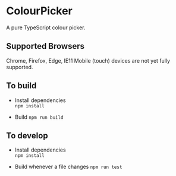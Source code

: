 # ColourPicker
A pure TypeScript colour picker.

## Supported Browsers
Chrome, Firefox, Edge, IE11
Mobile (touch) devices are not yet fully supported.

## To build
* Install dependencies  
	`npm install`

* Build
	`npm run build`

## To develop
* Install dependencies  
	`npm install`

* Build whenever a file changes
	`npm run test`